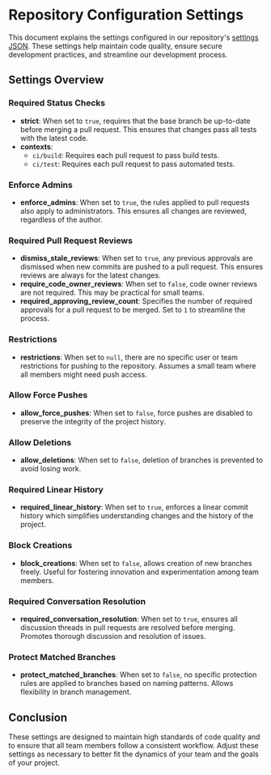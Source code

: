 # Repository Configuration Settings

This document explains the settings configured in our repository's [settings JSON](https://github.com/sociail/.github/blob/dev/.github/configs/settings.json). These settings help maintain code quality, ensure secure development practices, and streamline our development process.

## Settings Overview

### Required Status Checks
- **strict**: When set to `true`, requires that the base branch be up-to-date before merging a pull request. This ensures that changes pass all tests with the latest code.
- **contexts**:
  - `ci/build`: Requires each pull request to pass build tests.
  - `ci/test`: Requires each pull request to pass automated tests.

### Enforce Admins
- **enforce_admins**: When set to `true`, the rules applied to pull requests also apply to administrators. This ensures all changes are reviewed, regardless of the author.

### Required Pull Request Reviews
- **dismiss_stale_reviews**: When set to `true`, any previous approvals are dismissed when new commits are pushed to a pull request. This ensures reviews are always for the latest changes.
- **require_code_owner_reviews**: When set to `false`, code owner reviews are not required. This may be practical for small teams.
- **required_approving_review_count**: Specifies the number of required approvals for a pull request to be merged. Set to `1` to streamline the process.

### Restrictions
- **restrictions**: When set to `null`, there are no specific user or team restrictions for pushing to the repository. Assumes a small team where all members might need push access.

### Allow Force Pushes
- **allow_force_pushes**: When set to `false`, force pushes are disabled to preserve the integrity of the project history.

### Allow Deletions
- **allow_deletions**: When set to `false`, deletion of branches is prevented to avoid losing work.

### Required Linear History
- **required_linear_history**: When set to `true`, enforces a linear commit history which simplifies understanding changes and the history of the project.

### Block Creations
- **block_creations**: When set to `false`, allows creation of new branches freely. Useful for fostering innovation and experimentation among team members.

### Required Conversation Resolution
- **required_conversation_resolution**: When set to `true`, ensures all discussion threads in pull requests are resolved before merging. Promotes thorough discussion and resolution of issues.

### Protect Matched Branches
- **protect_matched_branches**: When set to `false`, no specific protection rules are applied to branches based on naming patterns. Allows flexibility in branch management.

## Conclusion

These settings are designed to maintain high standards of code quality and to ensure that all team members follow a consistent workflow. Adjust these settings as necessary to better fit the dynamics of your team and the goals of your project.

